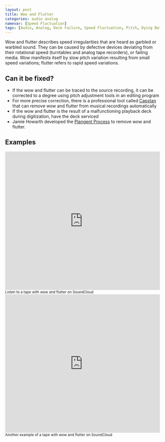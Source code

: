```yaml
---
layout: post
title: Wow and Flutter
categories: audio analog
namevar: [Speed Fluctuation]
tags: [Audio, Analog, Deck Failure, Speed Fluctuation, Pitch, Dying Batteries, Warble]
---
```


Wow and flutter describes speed irregularities that are heard as garbled or warbled sound. They can be caused by defective devices deviating from their rotational speed (turntables and analog tape recorders), or failing media. Wow manifests itself by slow pitch variation resulting from small speed variations; flutter refers to rapid speed variations.

## Can it be fixed?

* If the wow and flutter can be traced to the source recording, it can be corrected to a degree using pitch adjustment tools in an editing program
* For more precise correction, there is a professional tool called [Capstan](http://www.celemony.com/en/capstan) that can remove wow and flutter from musical recordings automatically
* If the wow and flutter is the result of a malfunctioning playback deck during digitization, have the deck serviced
* Jamie Howarth developed the [Plangent Process](http://www.plangentprocesses.com) to remove wow and flutter.

## Examples

<iframe width="100%" height="450" scrolling="no" frameborder="no" src="https://w.soundcloud.com/player/?url=https%3A//api.soundcloud.com/tracks/96928422&amp;auto_play=false&amp;hide_related=false&amp;show_comments=true&amp;show_user=true&amp;show_reposts=false&amp;visual=true"></iframe><sub>Listen to a tape with wow and flutter on SoundCloud</sub>

<iframe width="100%" height="450" scrolling="no" frameborder="no" src="https://w.soundcloud.com/player/?url=https%3A//api.soundcloud.com/tracks/96927552&amp;auto_play=false&amp;hide_related=false&amp;show_comments=true&amp;show_user=true&amp;show_reposts=false&amp;visual=true"></iframe><sub>Another example of a tape with wow and flutter on SoundCloud</sub>
